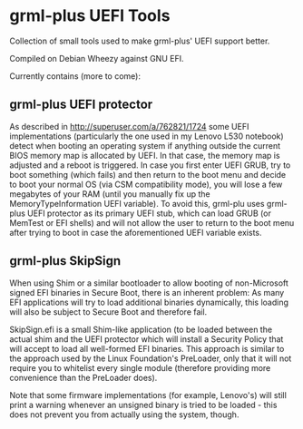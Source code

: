 grml-plus UEFI Tools
====================

Collection of small tools used to make grml-plus' UEFI support better.

Compiled on Debian Wheezy against GNU EFI.

Currently contains (more to come):

grml-plus UEFI protector
------------------------

As described in http://superuser.com/a/762821/1724 some UEFI implementations
(particularly the one used in my Lenovo L530 notebook) detect when booting an
operating system if anything outside the current BIOS memory map is allocated
by UEFI. In that case, the memory map is adjusted and a reboot is triggered.
In case you first enter UEFI GRUB, try to boot something (which fails) and
then return to the boot menu and decide to boot your normal OS (via CSM
compatibility mode), you will lose a few megabytes of your RAM (until you
manually fix up the MemoryTypeInformation UEFI variable). To avoid this,
grml-plu uses grml-plus UEFI protector as its primary UEFI stub, which
can load GRUB (or MemTest or EFI shells) and will not allow the user to
return to the boot menu after trying to boot in case the aforementioned UEFI
variable exists.

grml-plus SkipSign
------------------

When using Shim or a similar bootloader to allow booting of non-Microsoft
signed EFI binaries in Secure Boot, there is an inherent problem: As many EFI
applications will try to load additional binaries dynamically, this loading
will also be subject to Secure Boot and therefore fail.

SkipSign.efi is a small Shim-like application (to be loaded between the actual
shim and the UEFI protector which will install a Security Policy that will
accept to load all well-formed EFI binaries. This approach is similar to the
approach used by the Linux Foundation's PreLoader, only that it will not
require you to whitelist every single module (therefore providing more
convenience than the PreLoader does).

Note that some firmware implementations (for example, Lenovo's) will still
print a warning whenever an unsigned binary is tried to be loaded - this does
not prevent you from actually using the system, though.
